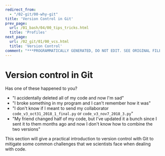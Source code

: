 ```yaml
---
redirect_from:
  - "/02-git/00-why-git"
title: 'Version Control in Git'
prev_page:
  url: /01_bash/04/00_tips_tricks.html
  title: 'Profiles'
next_page:
  url: /02_git/01/00_vcs.html
  title: 'Version Control'
comment: "***PROGRAMMATICALLY GENERATED, DO NOT EDIT. SEE ORIGINAL FILES IN /content***"
---
```

# Version control in Git

Has one of these happened to you?

- "I accidentally deleted all of my code and now I'm sad"
- "I broke something in my program and I can't remember how it was"
- "I don't know if I meant to send my collaborator `code_v3_oct31_2018_1_final.py` or `code_v3_nov7_2018_3.py`"
- "My friend changed half of my code, but I've updated it a bunch since I sent it to them months ago and now I don't know how to combine the two versions"

This section will give a practical introduction to version control with Git to mitigate some common challenges that we scientists face when dealing with code.
